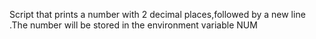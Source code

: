 Script that prints a number with 2 decimal places,followed by a new line
 .The number will be stored in the environment variable NUM

